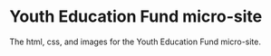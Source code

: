 Youth Education Fund micro-site
===============================

The html, css, and images for the Youth Education Fund micro-site.
